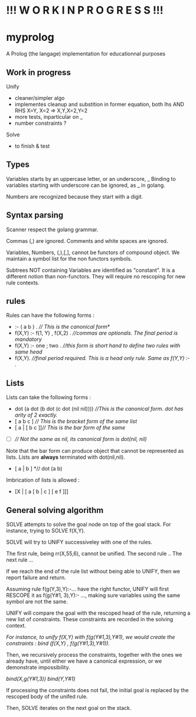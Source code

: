 # !!! W O R K    I N    P R O G R E S S !!!

# myprolog
A Prolog (the langage) implementation for educationnal purposes

## Work in progress

Unify
* cleaner/simpler algo
* implementes cleanup and substition in former equation, both lhs AND RHS X=Y, X=2 => X,Y,X=2,Y=2
* more tests, inparticular on _ 
* number constraints ?

Solve
* to finish & test
## Types

Variables starts by an uppercase letter, or an underscore, _
Binding to variables starting with underscore can be ignored, as _ in golang.

Numbers are recognized because they start with a digit.

## Syntax parsing

Scanner respect the golang grammar.

Commas (,) are ignored.
Comments and white spaces are ignored.

Variables, Numbers, (,),[,], cannot be functors of compound object.
We maintain a symbol list for the non functors symbols.

Subtrees NOT containing Variables are identified as "constant". 
It is a different notion than non-functors.
They will require no rescoping for new rule contexts.

## rules

Rules can have the following forms :

* :- ( a b ) . *// This is the canonical form**
* f(X,Y) :- f(1, Y) , f(X,2) .  *//commas are optionals. The final period is mandatory*
* f(X,Y) :- one ; two .  *//this form is short hand to define two rules with same head*
* f(X,Y). *//final period required. This is a head only rule. Same as f(Y,Y) :- .*

## Lists

Lists can take the following forms :

* dot (a dot (b dot (c dot (nil nil)))) *//This is the canonical form. dot has arity of 2 exactly.*
* [ a b c ] *// This is the bracket form of the same list*
* [ a | [ b c ]]*// This is the bar form of the same*
* [  ] *// Not the same as nil, its canonical form is dot(nil, nil)*

Note that the bar form can produce object that cannot be represented as lists. 
Lists are **always** terminated with dot(nil,nil).

* [ a | b ] *// dot (a b)

Imbrication of lists is allowed :

* [X | [ a [ b | c ] [ e f ]]]


## General solving algorithm

SOLVE attempts to solve the goal node on top of the goal stack.
For instance, trying to SOLVE f(X,Y).

SOLVE will try to UNIFY successiveley with one of the rules.

The first rule, being rr(X,55,6), cannot be unified.
The second rule ..
The next rule ...

If we reach the end of the rule list without being able to UNIFY, then we report failure and return.

Assuming rule f(g(Y,3),Y):-... have the right functor, UNIFY will 
first RESCOPE it as f(g(Y#1, 3),Y):- ..., making sure variables using the same symbol are not the same.

UNIFY will compare the goal with the rescoped head of the rule, returning a new list of constraints.
These constraints are recorded in the solving context.

*For instance, to unify f(X,Y) with f(g(Y#1,3),Y#1), we would create the constraints :*
*bind (f(X,Y) , f(g(Y#1,3),Y#1)).*

Then, we recursively process the constraints, together with the ones we already have, until either we have a canonical expression, or we demonstrate impossibility.

*bind(X,g(Y#1,3))*
*bind(Y,Y#1)*

If processing the constraints does not fail, the initial goal is replaced by the rescoped body of the unifed rule.

Then, SOLVE iterates on the next goal on the stack.



